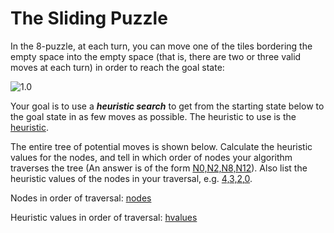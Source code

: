 # The Sliding Puzzle

In the 8-puzzle, at each turn, you can move one of the tiles bordering the empty space into the empty space (that is, there are two or three valid moves at each turn) in order to reach the goal state:

![1.0](goalState)

Your goal is to use a ***heuristic search*** to get from the starting state below to the goal state in as few moves as possible. The heuristic to use is the [heuristic]().

The entire tree of potential moves is shown below. Calculate the heuristic values for the nodes, and tell in which order of nodes your algorithm traverses the tree (An answer is of the form [N0,N2,N8,N12](example)). Also list the heuristic values of the nodes in your traversal, e.g. [4,3,2,0](example).

Nodes in order of traversal: [nodes](answer)

Heuristic values in order of traversal: [hvalues](answer)